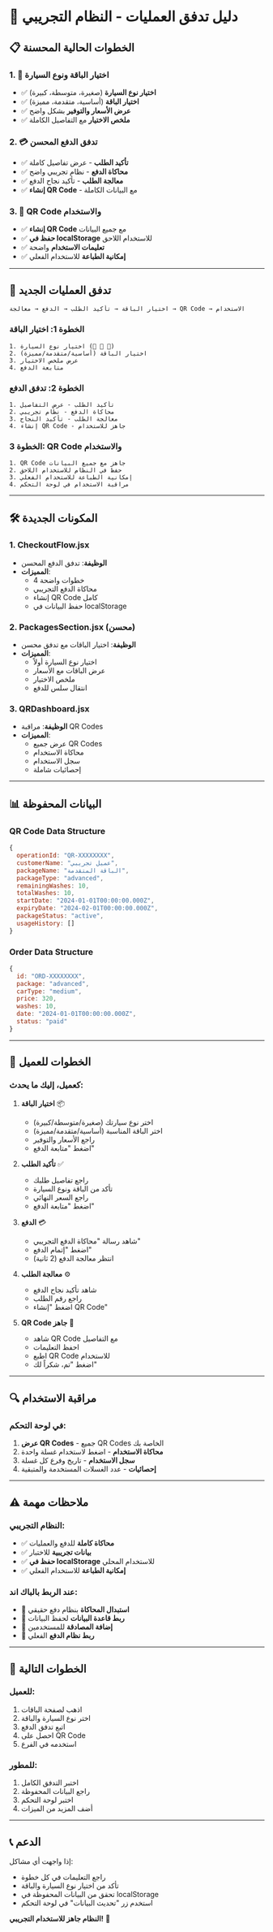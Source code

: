 # 🚀 دليل تدفق العمليات - النظام التجريبي

## 📋 **الخطوات الحالية المحسنة**

### **1. 🎯 اختيار الباقة ونوع السيارة**
- ✅ **اختيار نوع السيارة** (صغيرة، متوسطة، كبيرة)
- ✅ **اختيار الباقة** (أساسية، متقدمة، مميزة)
- ✅ **عرض الأسعار والتوفير** بشكل واضح
- ✅ **ملخص الاختيار** مع التفاصيل الكاملة

### **2. 💳 تدفق الدفع المحسن**
- ✅ **تأكيد الطلب** - عرض تفاصيل كاملة
- ✅ **محاكاة الدفع** - نظام تجريبي واضح
- ✅ **معالجة الطلب** - تأكيد نجاح الدفع
- ✅ **إنشاء QR Code** - مع البيانات الكاملة

### **3. 📱 QR Code والاستخدام**
- ✅ **إنشاء QR Code** مع جميع البيانات
- ✅ **حفظ في localStorage** للاستخدام اللاحق
- ✅ **تعليمات الاستخدام** واضحة
- ✅ **إمكانية الطباعة** للاستخدام الفعلي

---

## 🔄 **تدفق العمليات الجديد**

```
اختيار الباقة → تأكيد الطلب → الدفع → معالجة → QR Code → الاستخدام
```

### **الخطوة 1: اختيار الباقة**
```
1. اختيار نوع السيارة (🚗 🚙 🚐)
2. اختيار الباقة (أساسية/متقدمة/مميزة)
3. عرض ملخص الاختيار
4. متابعة الدفع
```

### **الخطوة 2: تدفق الدفع**
```
1. تأكيد الطلب - عرض التفاصيل
2. محاكاة الدفع - نظام تجريبي
3. معالجة الطلب - تأكيد النجاح
4. إنشاء QR Code - جاهز للاستخدام
```

### **الخطوة 3: QR Code والاستخدام**
```
1. QR Code جاهز مع جميع البيانات
2. حفظ في النظام للاستخدام اللاحق
3. إمكانية الطباعة للاستخدام الفعلي
4. مراقبة الاستخدام في لوحة التحكم
```

---

## 🛠️ **المكونات الجديدة**

### **1. CheckoutFlow.jsx**
- **الوظيفة**: تدفق الدفع المحسن
- **المميزات**:
  - 4 خطوات واضحة
  - محاكاة الدفع التجريبي
  - إنشاء QR Code كامل
  - حفظ البيانات في localStorage

### **2. PackagesSection.jsx (محسن)**
- **الوظيفة**: اختيار الباقات مع تدفق محسن
- **المميزات**:
  - اختيار نوع السيارة أولاً
  - عرض الباقات مع الأسعار
  - ملخص الاختيار
  - انتقال سلس للدفع

### **3. QRDashboard.jsx**
- **الوظيفة**: مراقبة QR Codes
- **المميزات**:
  - عرض جميع QR Codes
  - محاكاة الاستخدام
  - سجل الاستخدام
  - إحصائيات شاملة

---

## 📊 **البيانات المحفوظة**

### **QR Code Data Structure**
```javascript
{
  operationId: "QR-XXXXXXXX",
  customerName: "عميل تجريبي",
  packageName: "الباقة المتقدمة",
  packageType: "advanced",
  remainingWashes: 10,
  totalWashes: 10,
  startDate: "2024-01-01T00:00:00.000Z",
  expiryDate: "2024-02-01T00:00:00.000Z",
  packageStatus: "active",
  usageHistory: []
}
```

### **Order Data Structure**
```javascript
{
  id: "ORD-XXXXXXXX",
  package: "advanced",
  carType: "medium",
  price: 320,
  washes: 10,
  date: "2024-01-01T00:00:00.000Z",
  status: "paid"
}
```

---

## 🎯 **الخطوات للعميل**

### **كعميل، إليك ما يحدث:**

1. **اختيار الباقة** 📦
   - اختر نوع سيارتك (صغيرة/متوسطة/كبيرة)
   - اختر الباقة المناسبة (أساسية/متقدمة/مميزة)
   - راجع الأسعار والتوفير
   - اضغط "متابعة الدفع"

2. **تأكيد الطلب** ✅
   - راجع تفاصيل طلبك
   - تأكد من الباقة ونوع السيارة
   - راجع السعر النهائي
   - اضغط "متابعة الدفع"

3. **الدفع** 💳
   - شاهد رسالة "محاكاة الدفع التجريبي"
   - اضغط "إتمام الدفع"
   - انتظر معالجة الدفع (2 ثانية)

4. **معالجة الطلب** ⚙️
   - شاهد تأكيد نجاح الدفع
   - راجع رقم الطلب
   - اضغط "إنشاء QR Code"

5. **QR Code جاهز** 📱
   - شاهد QR Code مع التفاصيل
   - احفظ التعليمات
   - اطبع QR Code للاستخدام
   - اضغط "تم، شكراً لك"

---

## 🔍 **مراقبة الاستخدام**

### **في لوحة التحكم:**
1. **عرض QR Codes** - جميع QR Codes الخاصة بك
2. **محاكاة الاستخدام** - اضغط لاستخدام غسلة واحدة
3. **سجل الاستخدام** - تاريخ وفرع كل غسلة
4. **إحصائيات** - عدد الغسلات المستخدمة والمتبقية

---

## ⚠️ **ملاحظات مهمة**

### **النظام التجريبي:**
- ✅ **محاكاة كاملة** للدفع والعمليات
- ✅ **بيانات تجريبية** للاختبار
- ✅ **حفظ في localStorage** للاستخدام المحلي
- ✅ **إمكانية الطباعة** للاستخدام الفعلي

### **عند الربط بالباك اند:**
- 🔄 **استبدال المحاكاة** بنظام دفع حقيقي
- 🔄 **ربط قاعدة البيانات** لحفظ البيانات
- 🔄 **إضافة المصادقة** للمستخدمين
- 🔄 **ربط نظام الدفع** الفعلي

---

## 🚀 **الخطوات التالية**

### **للعميل:**
1. اذهب لصفحة الباقات
2. اختر نوع السيارة والباقة
3. اتبع تدفق الدفع
4. احصل على QR Code
5. استخدمه في الفرع

### **للمطور:**
1. اختبر التدفق الكامل
2. راجع البيانات المحفوظة
3. اختبر لوحة التحكم
4. أضف المزيد من الميزات

---

## 📞 **الدعم**

إذا واجهت أي مشاكل:
- راجع التعليمات في كل خطوة
- تأكد من اختيار نوع السيارة والباقة
- تحقق من البيانات المحفوظة في localStorage
- استخدم زر "تحديث البيانات" في لوحة التحكم

**النظام جاهز للاستخدام التجريبي!** 🎉 